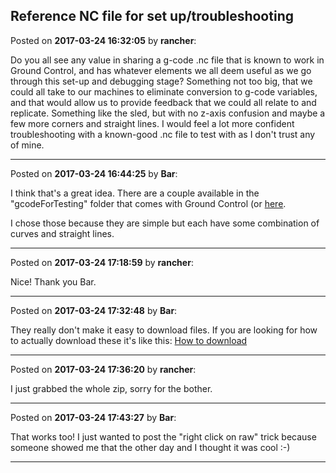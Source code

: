 ## Reference NC file for set up/troubleshooting
Posted on **2017-03-24 16:32:05** by **rancher**:

Do you all see any value in sharing a g-code .nc file that is known to work in Ground Control, and has whatever elements we all deem useful as we go through this set-up and debugging stage?  Something not too big, that we could all take to our machines to eliminate conversion to g-code variables, and that would allow us to provide feedback that we could all relate to and replicate.   Something like the sled, but with no z-axis confusion and maybe a few more corners and straight lines.  I would feel a lot more confident troubleshooting with a known-good .nc file to test with as I don't trust any of mine.

---

Posted on **2017-03-24 16:44:25** by **Bar**:

I think that's a great idea. There are a couple available in the "gcodeForTesting" folder that comes with Ground Control (or [here](https://github.com/MaslowCNC/GroundControl/tree/master/gcodeForTesting). 



I chose those because they are simple but each have some combination of curves and straight lines.

---

Posted on **2017-03-24 17:18:59** by **rancher**:

Nice!  Thank you Bar.

---

Posted on **2017-03-24 17:32:48** by **Bar**:

They really don't make it easy to download files. If you are looking for how to actually download these it's like this:  [How to download](//muut.com/u/maslowcnc/s3/:maslowcnc:8e0c:how.jpg.jpg)

---

Posted on **2017-03-24 17:36:20** by **rancher**:

I just grabbed the whole zip, sorry for the bother.

---

Posted on **2017-03-24 17:43:27** by **Bar**:

That works too! I just wanted to post the "right click on raw" trick because someone showed me that the other day and I thought it was cool :-)

---

